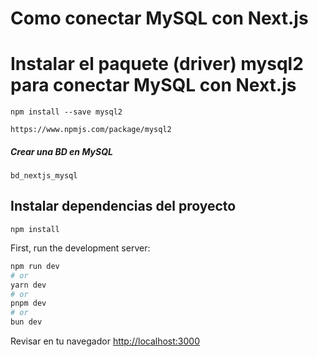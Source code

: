 # Como conectar MySQL con Next.js

# Instalar el paquete (driver) mysql2 para conectar MySQL con Next.js

    npm install --save mysql2

    https://www.npmjs.com/package/mysql2

##### Crear una BD en MySQL

    bd_nextjs_mysql

## Instalar dependencias del proyecto

    npm install

First, run the development server:

```bash
npm run dev
# or
yarn dev
# or
pnpm dev
# or
bun dev
```

Revisar en tu navegador [http://localhost:3000](http://localhost:3000)
